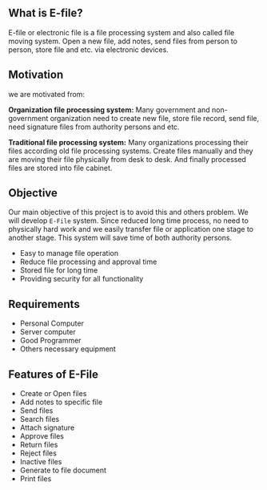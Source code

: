 ## What is E-file?
E-file or electronic file is a file processing system and also called file moving system. Open a new file, add notes, send files from person to person, store file and etc. via electronic devices.

## Motivation
we are motivated from:

**Organization file processing system:** Many government and non-government organization need to create new file, store file record, send file, need signature files from authority persons and etc.

**Traditional file processing system:** Many organizations processing their files according old file processing systems. Create files manually and they are moving their file physically from desk to desk. And finally processed files are stored into file cabinet.

## Objective
Our main objective of this project is to avoid this and others problem. We will develop `E-File` system. Since reduced long time process, no need to physically hard work and we easily transfer file or application one stage to another stage. This system will save time of both authority persons.

* Easy to manage file operation
* Reduce file processing and approval time
* Stored file for long time
* Providing security for all functionality

## Requirements 

* Personal Computer
* Server computer
* Good Programmer
* Others necessary equipment

## Features of E-File

* Create or Open files
* Add notes to specific file
* Send files
* Search files
* Attach signature
* Approve files
* Return files
* Reject files
* Inactive files
* Generate to file document
* Print files 
